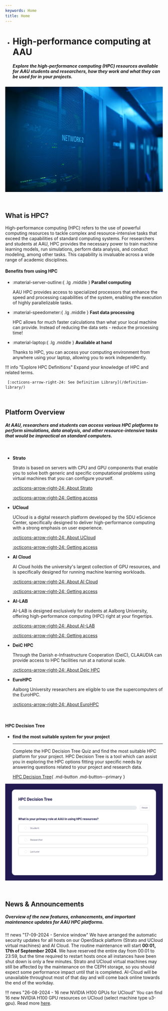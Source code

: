 ```yaml
---
keywords: Home
title: Home
---
```


<div class="grid cards hero" markdown>

-   # High-performance computing at AAU

    ##### Explore the high-performance computing (HPC) resources available for AAU students and researchers, how they work and what they can be used for in your projects.

![Image title](/assets/img/hero-img.jpg)

</div>

<br> <!-- Just a little break -->

## What is HPC?
High-performance computing (HPC) refers to the use of powerful computing resources to tackle complex and resource-intensive tasks that exceed the capabilities of standard computing systems. For researchers and students at AAU, HPC provides the necessary power to train machine learning models, run simulations, perform data analysis, and conduct modeling, among other tasks. This capability is invaluable across a wide range of academic disciplines.


#### Benefits from using HPC

<div class="grid cards grid-three" markdown>

<!--
Icons can be searched and found here:
https://squidfunk.github.io/mkdocs-material/reference/icons-emojis/ (best, is to use the ones starting with material)
-->

-   :material-server-outline:{ .lg .middle } __Parallel computing__
    
    AAU HPC provides access to specialized processors that enhance the speed and processing capabilities of the system, enabling the execution of highly parallelizable tasks.

-   :material-speedometer:{ .lg .middle } __Fast data processing__
    
    HPC allows for much faster calculations than what your local machine can provide. Instead of reducing the data sets - reduce the processing time!

-   :material-laptop:{ .lg .middle } __Available at hand__
    
    Thanks to HPC, you can access your computing environment from anywhere using your laptop, allowing you to work independently.

</div>


!!! info "Explore HPC Definitions"
    Expand your knowledge of HPC and related terms.

     [:octicons-arrow-right-24: See Definition Library](/definition-library/)

<br> <!-- Just a little break -->

## Platform Overview

##### At AAU, researchers and students can access various HPC platforms to perform simulations, data analysis, and other resource-intensive tasks that would be impractical on standard computers. 

<br> <!-- Just a little break -->

<div class="grid cards grid-three" markdown>

<!--
Icons can be searched and found here:
https://squidfunk.github.io/mkdocs-material/reference/icons-emojis/ (best, is to use the ones starting with material)
-->

-   __Strato__
    
    Strato is based on servers with CPU and GPU components that enable you to solve both generic and specific computational problems using virtual machines that you can configure yourself.
    
    [:octicons-arrow-right-24: About Strato](/strato/)
    
    [:octicons-arrow-right-24: Getting access](/strato/how-to-access/)

-   __UCloud__
    
    UCloud is a digital research platform developed by the SDU eScience Center, specifically designed to deliver high-performance computing with a strong emphasis on user experience.    
    
    [:octicons-arrow-right-24: About UCloud](/ucloud/)
    
    [:octicons-arrow-right-24: Getting access](/ucloud/how-to-access/)

-   __AI Cloud__
    
    AI Cloud holds the university's largest collection of GPU resources, and is specifically designed for running machine learning workloads.    
    
    [:octicons-arrow-right-24: About AI Cloud](/ai-cloud/)
    
    [:octicons-arrow-right-24: Getting access](/ai-cloud/how-to-access/)

-   __AI-LAB__
    
    AI-LAB is designed exclusively for students at Aalborg University, offering high-performance computing (HPC) right at your fingertips.

    [:octicons-arrow-right-24: About AI-LAB](/ai-lab/)
    
    [:octicons-arrow-right-24: Getting access](/ai-lab/how-to-access/)

-   __DeiC HPC__
    
    Through the Danish e-Infrastructure Cooperation (DeiC), CLAAUDIA can provide access to HPC facilities run at a national scale.

    [:octicons-arrow-right-24: About Deic HPC](/external-hpc/deic-hpc/)
    
-   __EuroHPC__
    
    Aalborg University researchers are eligible to use the supercomputers of the EuroHPC.

    [:octicons-arrow-right-24: About EuroHPC](/external-hpc/eurohpc/)
    
</div>

<br> <!-- Just a little break -->

<!-- NOT DONE YET

## Compare with other system

##### Dive into the characteristics of the available HPC platforms

| Feature | Strato | UCloud | AI Cloud | AI-LAB |
| --- | --- | --- | --- | --- |
| Available to researchers | :material-check: | :material-check: | :material-check: | :material-close: |
| Available to students | :material-check: | :material-check: | :material-close: | :material-check: |
| Data categories | 0,1 | 0,1,2,3 | 0,1 | 0,1 |
| CPU processing | :material-check: | :material-check: | :material-close: | :material-close: |
| Total number of CPUs |  |  |  |  |
| Unlimited CPU ressources | :material-check: | :material-check: | :material-close: | :material-close: |
| GPU processing | :material-check: | :material-check: | :material-check: | :material-check: |
| Total number of GPUs |  |  |  |  |
| Unlimited GPU ressources | :material-close: | :material-close: | :material-check: | :material-check: |
| Storage quota |  |  | 1000 MB | 1000 MB |
| Access interface | Linux terminal | Web browser | Linux terminal | Linux terminal |
| Possible to add GUI | :material-check: | :material-check: | :material-close: | :material-close: |

<br> <!-- Just a little break -->


#### HPC Decision Tree

<div class="grid cards grid-button-bottom" markdown>

-   __find the most suitable system for your project__

    ---

    Complete the HPC Decision Tree Quiz and find the most suitable HPC platform for your project. HPC Decision Tree is a tool which can assist you in exploring the HPC options fitting your specific needs by answering questions related to your project and research data.

    [HPC Decision Tree](/hpc-decision-tree/){ .md-button .md-button--primary }


![Image title](/assets/img/hpc-decision-tree.png)

</div>

<br> <!-- Just a little break -->

## News & Announcements

##### Overview of the new features, enhancements, and important maintenance updates for AAU HPC platforms.

!!! news "17-09-2024 - Service window"
    We have arranged the automatic security updates for all hosts on our OpenStack platform (Strato and UCloud virtual machines) and AI Cloud. The routine maintenance will start **00:01, 17th of September 2024**. We have reserved the entire day from 00:01 to 23:59, but the time required to restart hosts once all instances have been shut down is only a few minutes. Strato and UCloud virtual machines may still be affected by the maintenance on the CEPH storage, so you should expect some performance impact until that is completed. AI-Cloud will be unavailable throughout most of that day and will come back online towards the end of the workday. 

!!! news "26-08-2024 - 16 new NVIDIA H100 GPUs for UCloud"
    You can find 16 new NVIDIA H100 GPU resources on UCloud (select machine type u3-gpu). Read more [here](https://escience.sdu.dk/index.php/news/16-new-h100-ai-gpus-arrive-at-sdu/).